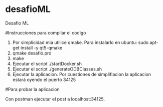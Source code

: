 # desafioML
Desafio ML


#Instrucciones para compilar el codigo

1) Por simplicidad mia utilice qmake. Para instalarlo en ubuntu: sudo apt-get install -y qt5-qmake
2) qmake desafio.pro
3) make
4) Ejecutar el script ./startDocker.sh
5) Ejecutar el script ./generateODBClasses.sh
6) Ejecutar la aplicacion. Por cuestiones de simplifiacion la aplicacion estará oyendo el puerto 34125 

#Para probar la aplicacion

Con postman ejecutar el post a localhost:34125.

